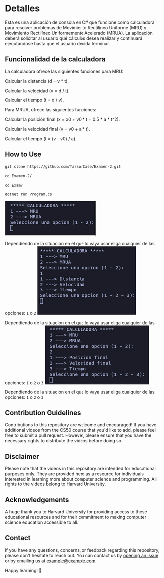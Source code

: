 # Detalles

Esta es una aplicación de consola en C# que funcione como calculadora para resolver problemas de Movimiento Rectilíneo Uniforme (MRU) y Movimiento Rectilíneo Uniformemente Acelerado (MRUA). La aplicación deberá solicitar al usuario qué cálculos desea realizar y continuará ejecutándose hasta que el usuario decida terminar. 

## Funcionalidad de la calculadora

La calculadora ofrece las siguientes funciones para MRU: 

Calcular la distancia (d = v * t). 

Calcular la velocidad (v = d / t). 

Calcular el tiempo (t = d / v). 

Para MRUA, ofrece las siguientes funciones: 

Calcular la posición final (x = x0 + v0 * t + 0.5 * a * t^2). 

Calcular la velocidad final (v = v0 + a * t). 

Calcular el tiempo (t = (v - v0) / a). 

## How to Use

```
git clone https://github.com/TarsorCase/Examen-2.git
```
```
cd Examen-2/
```
```
cd Exam/
```
```
dotnet run Program.cs
```
![](https://github.com/TarsorCase/Examen-2/blob/master/Photos/First.png)

Dependiendo de la situacion en el que lo vaya usar eliga cualquier de las opciones: ``` 1 ``` o ``` 2 ```
![](https://github.com/TarsorCase/Examen-2/blob/master/Photos/MRU.png)

Dependiendo de la situacion en el que lo vaya usar eliga cualquier de las opciones: ``` 1 ``` o ``` 2 ``` o ``` 3 ```
![](https://github.com/TarsorCase/Examen-2/blob/master/Photos/MRUA.png)

Dependiendo de la situacion en el que lo vaya usar eliga cualquier de las opciones: ``` 1 ``` o ``` 2 ``` o ``` 3 ```



## Contribution Guidelines

Contributions to this repository are welcome and encouraged! If you have additional videos from the CS50 course that you'd like to add, please feel free to submit a pull request. However, please ensure that you have the necessary rights to distribute the videos before doing so.

## Disclaimer

Please note that the videos in this repository are intended for educational purposes only. They are provided here as a resource for individuals interested in learning more about computer science and programming. All rights to the videos belong to Harvard University.

## Acknowledgements

A huge thank you to Harvard University for providing access to these educational resources and for their commitment to making computer science education accessible to all.

## Contact

If you have any questions, concerns, or feedback regarding this repository, please don't hesitate to reach out. You can contact us by [opening an issue](https://github.com/yourusername/CS50-harvard-videos/issues) or by emailing us at [example@example.com](mailto:example@example.com).

Happy learning! 🚀

